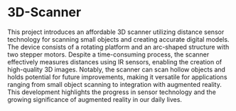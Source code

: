 # 3D-Scanner
This project introduces an affordable 3D scanner utilizing distance sensor technology for scanning small objects and creating accurate digital models. The device consists of a rotating platform and an arc-shaped structure with two stepper motors. Despite a time-consuming process, the scanner effectively measures distances using IR sensors, enabling the creation of high-quality 3D images. Notably, the scanner can scan hollow objects and holds potential for future improvements, making it versatile for applications ranging from small object scanning to integration with augmented reality. This development highlights the progress in sensor technology and the growing significance of augmented reality in our daily lives.
